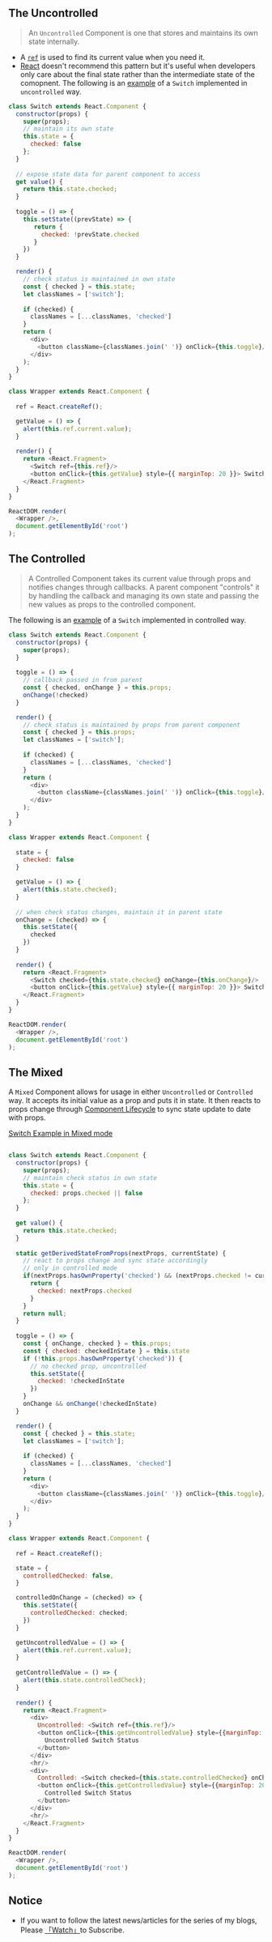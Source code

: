 ## The Uncontrolled

> An `Uncontrolled` Component is one that stores and maintains its own state internally. 

* A [`ref`](https://reactjs.org/docs/refs-and-the-dom.html) is used to find its current value when you need it.
* [React](https://reactjs.org/docs/uncontrolled-components.html) doesn't recommend this pattern but it's useful when developers only care about the final state rather than the 
intermediate state of the comopnent. The following is an [example](https://codepen.io/n0rush/pen/RORrRa) of a `Switch` implemented in `uncontrolled` way.

```javascript
class Switch extends React.Component {
  constructor(props) {
    super(props);
    // maintain its own state
    this.state = {
      checked: false
    };
  }
  
  // expose state data for parent component to access
  get value() {
    return this.state.checked;
  }
  
  toggle = () => {
    this.setState((prevState) => {
       return {
         checked: !prevState.checked
       }
    })
  }

  render() {
    // check status is maintained in own state
    const { checked } = this.state;
    let classNames = ['switch'];
    
    if (checked) {
      classNames = [...classNames, 'checked']
    }
    return (
      <div>
        <button className={classNames.join(' ')} onClick={this.toggle}/>
      </div>
    );
  }
}

class Wrapper extends React.Component {
  
  ref = React.createRef();

  getValue = () => {
    alert(this.ref.current.value);
  }
  
  render() {
    return <React.Fragment>
      <Switch ref={this.ref}/>
      <button onClick={this.getValue} style={{ marginTop: 20 }}> Switch Status </button>
    </React.Fragment>
  }
}

ReactDOM.render(
  <Wrapper />,
  document.getElementById('root')
);
```


## The Controlled

> A Controlled Component takes its current value through props and notifies changes through callbacks. A parent component "controls" it by handling the callback and managing its own state and passing the new values as props to the controlled component.

The following is an [example](https://codepen.io/n0rush/pen/jRreVJ) of a `Switch` implemented in controlled way.

```javascript
class Switch extends React.Component {
  constructor(props) {
    super(props);
  }
  
  toggle = () => {
    // callback passed in from parent
    const { checked, onChange } = this.props;
    onChange(!checked)
  }

  render() {
    // check status is maintained by props from parent component
    const { checked } = this.props;
    let classNames = ['switch'];
    
    if (checked) {
      classNames = [...classNames, 'checked']
    }
    return (
      <div>
        <button className={classNames.join(' ')} onClick={this.toggle}/>
      </div>
    );
  }
}

class Wrapper extends React.Component {
  
  state = {
    checked: false
  }

  getValue = () => {
    alert(this.state.checked);
  }
  
  // when check status changes, maintain it in parent state
  onChange = (checked) => {
    this.setState({
      checked
    })
  }
  
  render() {
    return <React.Fragment>
      <Switch checked={this.state.checked} onChange={this.onChange}/>
      <button onClick={this.getValue} style={{ marginTop: 20 }}> Switch Status </button>
    </React.Fragment>
  }
}

ReactDOM.render(
  <Wrapper />,
  document.getElementById('root')
);
```


## The Mixed

A `Mixed` Component allows for usage in either `Uncontrolled` or `Controlled` way. It accepts its initial value as a prop and puts it in state. It then reacts to props change through [Component Lifecycle](https://reactjs.org/docs/react-component.html) to sync state update to date with props.

[Switch Example in Mixed mode](https://codepen.io/n0rush/pen/NmrOao)

```javascript

class Switch extends React.Component {
  constructor(props) {
    super(props);
    // maintain check status in own state
    this.state = {
      checked: props.checked || false
    };
  }
  
  get value() {
    return this.state.checked;
  }
  
  static getDerivedStateFromProps(nextProps, currentState) {
    // react to props change and sync state accordingly
    // only in controlled mode
    if(nextProps.hasOwnProperty('checked') && (nextProps.checked != currentState.checked)) {
      return {
        checked: nextProps.checked
      }
    }
    return null;
  }
  
  toggle = () => {
    const { onChange, checked } = this.props;
    const { checked: checkedInState } = this.state
    if (!this.props.hasOwnProperty('checked')) {
      // no checked prop, uncontrolled
      this.setState({
        checked: !checkedInState
      })
    }
    onChange && onChange(!checkedInState)
  }

  render() {
    const { checked } = this.state;
    let classNames = ['switch'];
    
    if (checked) {
      classNames = [...classNames, 'checked']
    }
    return (
      <div>
        <button className={classNames.join(' ')} onClick={this.toggle}/>
      </div>
    );
  }
}

class Wrapper extends React.Component {
  
  ref = React.createRef();

  state = {
    controlledChecked: false,
  }

  controlledOnChange = (checked) => {
    this.setState({
      controlledChecked: checked;
    })
  }

  getUncontrolledValue = () => {
    alert(this.ref.current.value);
  }
  
  getControlledValue = () => {
    alert(this.state.controlledCheck);
  }
  
  render() {
    return <React.Fragment>
      <div>
        Uncontrolled: <Switch ref={this.ref}/>
        <button onClick={this.getUncontrolledValue} style={{marginTop: 20}}>
          Uncontrolled Switch Status 
        </button>
      </div>
      <hr/>
      <div>
        Controlled: <Switch checked={this.state.controlledChecked} onChange={this.controlledOnChange}/>
        <button onClick={this.getControlledValue} style={{marginTop: 20}}>
          Controlled Switch Status
        </button>
      </div>
      <hr/>
    </React.Fragment>
  }
}

ReactDOM.render(
  <Wrapper />,
  document.getElementById('root')
);
```

## Notice

* If you want to follow the latest news/articles for the series of my blogs, Please [「Watch」](https://github.com/n0ruSh/blogs/)to Subscribe.